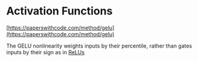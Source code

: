 # Activation Functions

[https://paperswithcode.com/method/gelu](https://paperswithcode.com/method/gelu)

The GELU nonlinearity weights inputs by their percentile, rather than gates inputs by their sign as in [ReLUs](https://paperswithcode.com/method/relu)